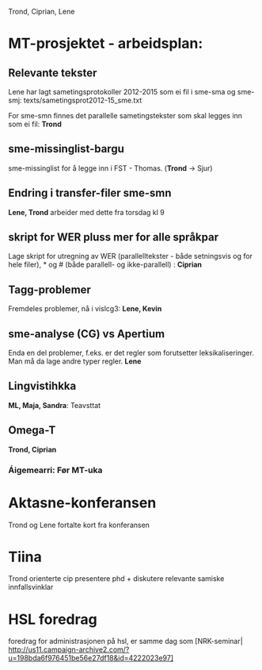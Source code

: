 Trond, Ciprian, Lene

# MT-prosjektet - arbeidsplan:

## Relevante tekster
Lene har lagt sametingsprotokoller 2012-2015 som ei fil i sme-sma og sme-smj: texts/sametingsprot2012-15_sme.txt

For sme-smn finnes det parallelle sametingstekster som skal legges inn som ei fil: **Trond**

## sme-missinglist-bargu
sme-missinglist for å legge inn i FST - Thomas. (**Trond** -> Sjur)

## Endring i transfer-filer sme-smn
**Lene, Trond** arbeider med dette fra torsdag kl 9

## skript for WER pluss mer for alle språkpar
Lage skript for utregning av WER (parallelltekster - både setningsvis og for hele filer), * og # (både parallell- og ikke-parallell) : **Ciprian**

## Tagg-problemer
Fremdeles problemer, nå i vislcg3:  **Lene, Kevin**

## sme-analyse (CG) vs Apertium
Enda en del problemer, f.eks. er det regler som forutsetter leksikaliseringer. Man må da lage andre typer regler. **Lene**

## Lingvistihkka
**ML, Maja, Sandra**: Teavsttat

## Omega-T
**Trond, Ciprian**

### Áigemearri: Før MT-uka

# Aktasne-konferansen
Trond og Lene fortalte kort fra konferansen

# Tiina
Trond orienterte
cip presentere phd + diskutere relevante samiske innfallsvinklar

# HSL foredrag

foredrag for administrasjonen på hsl, er samme dag som [NRK-seminar|
http://us11.campaign-archive2.com/?u=198bda6f976451be56e27df18&id=4222023e97]
